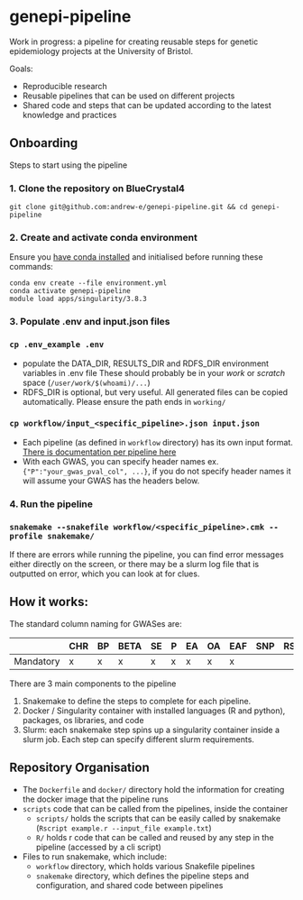 # genepi-pipeline

Work in progress: a pipeline for creating reusable steps for genetic epidemiology projects at the University of Bristol.

Goals:
* Reproducible research
* Reusable pipelines that can be used on different projects
* Shared code and steps that can be updated according to the latest knowledge and practices

## Onboarding

Steps to start using the pipeline
### 1. Clone the repository on BlueCrystal4
`git clone git@github.com:andrew-e/genepi-pipeline.git && cd genepi-pipeline`

### 2. Create and activate conda environment
Ensure you [have conda installed](https://www.acrc.bris.ac.uk/protected/hpc-docs/software/python_conda.html) and initialised before running these commands:
```
conda env create --file environment.yml
conda activate genepi-pipeline
module load apps/singularity/3.8.3
```
### 3. Populate .env and input.json files

### `cp .env_example .env`
* populate the DATA_DIR, RESULTS_DIR and RDFS_DIR environment variables in .env file
These should probably be in your *work* or *scratch* space (`/user/work/$(whoami)/...`)
* RDFS_DIR is optional, but very useful.  All generated files can be copied automatically.  Please ensure the path
ends in `working/`

### `cp workflow/input_<specific_pipeline>.json input.json`
* Each pipeline (as defined in `workflow` directory) has its own input format.  [There is documentation per pipeline here](workflow/PIPELINES.md)
* With each GWAS, you can specify header names ex. `{"P":"your_gwas_pval_col", ...}`, if you do not specify header names it will assume your GWAS has the headers below.

### 4. Run the pipeline
### `snakemake --snakefile workflow/<specific_pipeline>.cmk --profile snakemake/`

If there are errors while running the pipeline, you can find error messages either directly on the screen, or there may be a slurm log file that is outputted on error, which you can look at for clues.



## How it works:

The standard column naming for GWASes are:

|           | CHR | BP  | BETA | SE  | P   | EA  | OA  | EAF | SNP | RSID |
|-----------|-----|-----|------|-----|-----|-----|-----|-----|-----|:-----|
| Mandatory | x   | x   | x    | x   | x   | x   | x   | x   |     |      |

There are 3 main components to the pipeline
1. Snakemake to define the steps to complete for each pipeline.
2. Docker / Singularity container with installed languages (R and python), packages, os libraries, and code
3. Slurm: each snakemake step spins up a singularity container inside a slurm job.  Each step can specify different slurm requirements.

## Repository Organisation

* The `Dockerfile` and `docker/` directory hold the information for creating the docker image that the pipeline runs
* `scripts` code that can be called from the pipelines, inside the container
  * `scripts/` holds the scripts that can be easily called by snakemake (`Rscript example.r --input_file example.txt`)
  * `R/` holds r code that can be called and reused by any step in the pipeline (accessed by a cli script)
* Files to run snakemake, which include:
  * `workflow` directory, which holds various Snakefile pipelines
  * `snakemake` directory, which defines the pipeline steps and configuration, and shared code between pipelines

